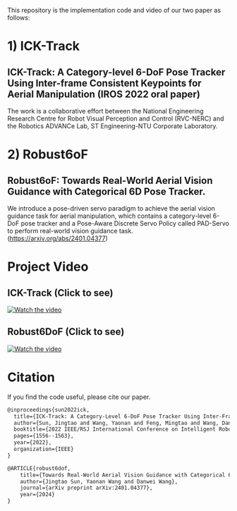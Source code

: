 This repository is the implementation code and video of our two paper as follows:

# 1) ICK-Track
## ICK-Track: A Category-level 6-DoF Pose Tracker Using Inter-frame Consistent Keypoints for Aerial Manipulation (IROS 2022 oral paper)

The work is a collaborative effort between the National Engineering Research Centre for Robot Visual Perception and Control (RVC-NERC) and the Robotics ADVANCe Lab, ST Engineering-NTU Corporate Laboratory.

# 2) Robust6oF
## Robust6oF: Towards Real-World Aerial Vision Guidance with Categorical 6D Pose Tracker.
We introduce a pose-driven servo paradigm to achieve the aerial vision guidance task for aerial manipulation, which contains a category-level 6-DoF pose tracker and a Pose-Aware Discrete Servo Policy called PAD-Servo to perform real-world vision guidance task. (https://arxiv.org/abs/2401.04377)
# Project Video
## ICK-Track  (Click to see)
[![Watch the video](https://img.youtube.com/vi/TDmsd99Apzc/maxresdefault.jpg)](https://youtu.be/TDmsd99Apzc)
## Robust6DoF  (Click to see)
[![Watch the video](https://img.youtube.com/vi/U4oY-x_ROtg/maxresdefault.jpg)](https://youtu.be/U4oY-x_ROtg)
# Citation
If you find the code useful, please cite our paper.
```latex
@inproceedings{sun2022ick,
  title={ICK-Track: A Category-Level 6-DoF Pose Tracker Using Inter-Frame Consistent Keypoints for Aerial Manipulation},
  author={Sun, Jingtao and Wang, Yaonan and Feng, Mingtao and Wang, Danwei and Zhao, Jiawen and Stachniss, Cyrill and Chen, Xieyuanli},
  booktitle={2022 IEEE/RSJ International Conference on Intelligent Robots and Systems (IROS)},
  pages={1556--1563},
  year={2022},
  organization={IEEE}
}

@ARTICLE{robust6dof,
	title={Towards Real-World Aerial Vision Guidance with Categorical 6D Pose Tracker},
	author={Jingtao Sun, Yaonan Wang and Danwei Wang},
	journal={arXiv preprint arXiv:2401.04377},
	year={2024}
}
```


